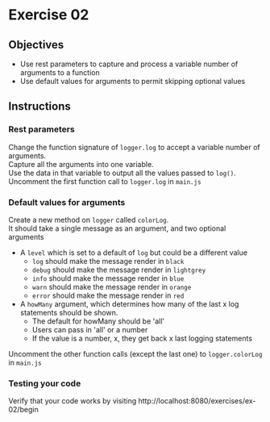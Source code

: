 # Exercise 02

## Objectives
* Use rest parameters to capture and process a variable number of arguments to a function
* Use default values for arguments to permit skipping optional values

## Instructions

### Rest parameters

Change the function signature of `logger.log` to accept a variable number of arguments.  
Capture all the arguments into one variable.  
Use the data in that variable to output all the values passed to `log()`.  
Uncomment the first function call to `logger.log` in `main.js`

### Default values for arguments

Create a new method on `logger` called `colorLog`.  
It should take a single message as an argument, and two optional arguments
* A `level` which is set to a default of `log` but could be a different value  
  * `log` should make the message render in `black`
  * `debug` should make the message render in `lightgrey`
  *  `info` should make the message render in `blue`
  * `warn` should make the message render in `orange`
  * `error` should make the message render in `red`
* A `howMany` argument, which determines how many of the last x log statements should be shown. 
  * The default for howMany should be 'all'
  * Users can pass in 'all' or a number
  * If the value is a number, x, they get back x last logging statements  
  
Uncomment the other function calls (except the last one) to `logger.colorLog` 
in `main.js`

### Testing your code

Verify that your code works by visiting http://localhost:8080/exercises/ex-02/begin
  
  